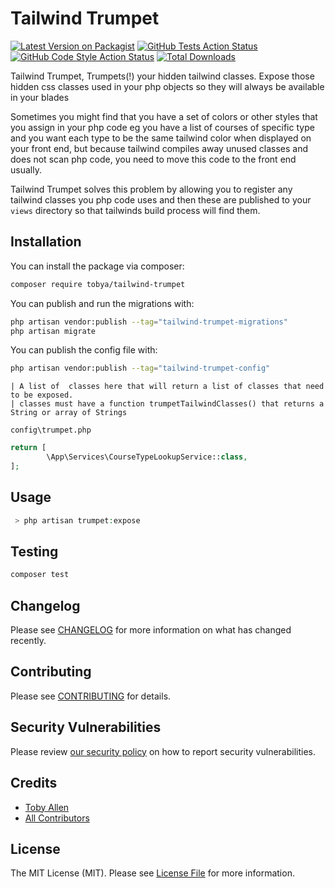# Tailwind Trumpet

[![Latest Version on Packagist](https://img.shields.io/packagist/v/tobya/tailwind-trumpet.svg?style=flat-square)](https://packagist.org/packages/tobya/tailwind-trumpet)
[![GitHub Tests Action Status](https://img.shields.io/github/actions/workflow/status/tobya/tailwind-trumpet/run-tests.yml?branch=main&label=tests&style=flat-square)](https://github.com/tobya/tailwind-trumpet/actions?query=workflow%3Arun-tests+branch%3Amain)
[![GitHub Code Style Action Status](https://img.shields.io/github/actions/workflow/status/tobya/tailwind-trumpet/fix-php-code-style-issues.yml?branch=main&label=code%20style&style=flat-square)](https://github.com/tobya/tailwind-trumpet/actions?query=workflow%3A"Fix+PHP+code+style+issues"+branch%3Amain)
[![Total Downloads](https://img.shields.io/packagist/dt/tobya/tailwind-trumpet.svg?style=flat-square)](https://packagist.org/packages/tobya/tailwind-trumpet)

Tailwind Trumpet, Trumpets(!) your hidden tailwind classes.  Expose those hidden css classes used in your php objects so they will always be available in your blades

Sometimes you might find that you have a set of colors or other styles that you assign in your php code eg you have a list of courses of specific type and you want each type to be the same tailwind color when displayed on your front end, but because tailwind compiles away unused classes and does not scan php code, you need to move this code to the front end usually.

Tailwind Trumpet solves this problem by allowing you to register any tailwind classes you php code uses and then these are published to your `views` directory so that tailwinds build process will find them.


## Installation

You can install the package via composer:

```bash
composer require tobya/tailwind-trumpet
```

You can publish and run the migrations with:

```bash
php artisan vendor:publish --tag="tailwind-trumpet-migrations"
php artisan migrate
```

You can publish the config file with:

```bash
php artisan vendor:publish --tag="tailwind-trumpet-config"
```

    | A list of  classes here that will return a list of classes that need to be exposed.
    | classes must have a function trumpetTailwindClasses() that returns a String or array of Strings 

`config\trumpet.php`

```php
return [
        \App\Services\CourseTypeLookupService::class,
];
```



## Usage

```php
 > php artisan trumpet:expose
```

## Testing

```bash
composer test
```

## Changelog

Please see [CHANGELOG](CHANGELOG.md) for more information on what has changed recently.

## Contributing

Please see [CONTRIBUTING](CONTRIBUTING.md) for details.

## Security Vulnerabilities

Please review [our security policy](../../security/policy) on how to report security vulnerabilities.

## Credits

- [Toby Allen](https://github.com/tobya)
- [All Contributors](../../contributors)

## License

The MIT License (MIT). Please see [License File](LICENSE.md) for more information.
